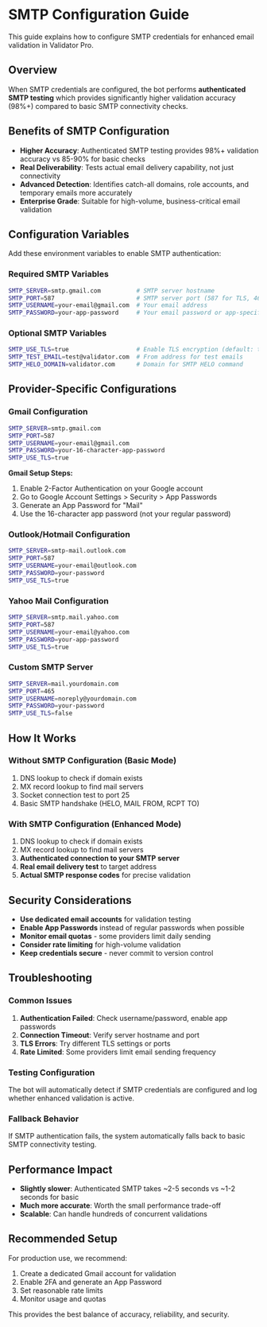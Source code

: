 # SMTP Configuration Guide

This guide explains how to configure SMTP credentials for enhanced email validation in Validator Pro.

## Overview

When SMTP credentials are configured, the bot performs **authenticated SMTP testing** which provides significantly higher validation accuracy (98%+) compared to basic SMTP connectivity checks.

## Benefits of SMTP Configuration

- **Higher Accuracy**: Authenticated SMTP testing provides 98%+ validation accuracy vs 85-90% for basic checks
- **Real Deliverability**: Tests actual email delivery capability, not just connectivity
- **Advanced Detection**: Identifies catch-all domains, role accounts, and temporary emails more accurately
- **Enterprise Grade**: Suitable for high-volume, business-critical email validation

## Configuration Variables

Add these environment variables to enable SMTP authentication:

### Required SMTP Variables
```bash
SMTP_SERVER=smtp.gmail.com          # SMTP server hostname
SMTP_PORT=587                       # SMTP server port (587 for TLS, 465 for SSL)
SMTP_USERNAME=your-email@gmail.com  # Your email address
SMTP_PASSWORD=your-app-password     # Your email password or app-specific password
```

### Optional SMTP Variables
```bash
SMTP_USE_TLS=true                   # Enable TLS encryption (default: true)
SMTP_TEST_EMAIL=test@validator.com  # From address for test emails
SMTP_HELO_DOMAIN=validator.com      # Domain for SMTP HELO command
```

## Provider-Specific Configurations

### Gmail Configuration
```bash
SMTP_SERVER=smtp.gmail.com
SMTP_PORT=587
SMTP_USERNAME=your-email@gmail.com
SMTP_PASSWORD=your-16-character-app-password
SMTP_USE_TLS=true
```

**Gmail Setup Steps:**
1. Enable 2-Factor Authentication on your Google account
2. Go to Google Account Settings > Security > App Passwords
3. Generate an App Password for "Mail"
4. Use the 16-character app password (not your regular password)

### Outlook/Hotmail Configuration
```bash
SMTP_SERVER=smtp-mail.outlook.com
SMTP_PORT=587
SMTP_USERNAME=your-email@outlook.com
SMTP_PASSWORD=your-password
SMTP_USE_TLS=true
```

### Yahoo Mail Configuration
```bash
SMTP_SERVER=smtp.mail.yahoo.com
SMTP_PORT=587
SMTP_USERNAME=your-email@yahoo.com
SMTP_PASSWORD=your-app-password
SMTP_USE_TLS=true
```

### Custom SMTP Server
```bash
SMTP_SERVER=mail.yourdomain.com
SMTP_PORT=465
SMTP_USERNAME=noreply@yourdomain.com
SMTP_PASSWORD=your-password
SMTP_USE_TLS=false
```

## How It Works

### Without SMTP Configuration (Basic Mode)
1. DNS lookup to check if domain exists
2. MX record lookup to find mail servers
3. Socket connection test to port 25
4. Basic SMTP handshake (HELO, MAIL FROM, RCPT TO)

### With SMTP Configuration (Enhanced Mode)
1. DNS lookup to check if domain exists
2. MX record lookup to find mail servers
3. **Authenticated connection to your SMTP server**
4. **Real email delivery test** to target address
5. **Actual SMTP response codes** for precise validation

## Security Considerations

- **Use dedicated email accounts** for validation testing
- **Enable App Passwords** instead of regular passwords when possible
- **Monitor email quotas** - some providers limit daily sending
- **Consider rate limiting** for high-volume validation
- **Keep credentials secure** - never commit to version control

## Troubleshooting

### Common Issues
1. **Authentication Failed**: Check username/password, enable app passwords
2. **Connection Timeout**: Verify server hostname and port
3. **TLS Errors**: Try different TLS settings or ports
4. **Rate Limited**: Some providers limit email sending frequency

### Testing Configuration
The bot will automatically detect if SMTP credentials are configured and log whether enhanced validation is active.

### Fallback Behavior
If SMTP authentication fails, the system automatically falls back to basic SMTP connectivity testing.

## Performance Impact

- **Slightly slower**: Authenticated SMTP takes ~2-5 seconds vs ~1-2 seconds for basic
- **Much more accurate**: Worth the small performance trade-off
- **Scalable**: Can handle hundreds of concurrent validations

## Recommended Setup

For production use, we recommend:
1. Create a dedicated Gmail account for validation
2. Enable 2FA and generate an App Password
3. Set reasonable rate limits
4. Monitor usage and quotas

This provides the best balance of accuracy, reliability, and security.